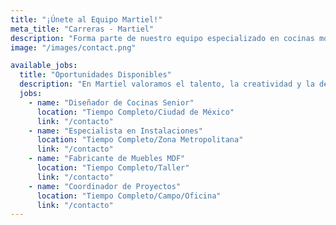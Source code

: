 ```yaml
---
title: "¡Únete al Equipo Martiel!"
meta_title: "Carreras - Martiel"
description: "Forma parte de nuestro equipo especializado en cocinas modernas y muebles de MDF. Buscamos profesionales apasionados por la calidad y el diseño."
image: "/images/contact.png"

available_jobs:
  title: "Oportunidades Disponibles"
  description: "En Martiel valoramos el talento, la creatividad y la dedicación. Ofrecemos un ambiente de trabajo colaborativo donde cada miembro del equipo contribuye al éxito de nuestros proyectos."
  jobs:
    - name: "Diseñador de Cocinas Senior"
      location: "Tiempo Completo/Ciudad de México"
      link: "/contacto"
    - name: "Especialista en Instalaciones"
      location: "Tiempo Completo/Zona Metropolitana"
      link: "/contacto"
    - name: "Fabricante de Muebles MDF"
      location: "Tiempo Completo/Taller"
      link: "/contacto"
    - name: "Coordinador de Proyectos"
      location: "Tiempo Completo/Campo/Oficina"
      link: "/contacto"
---
```


